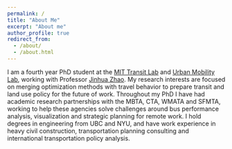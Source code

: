 ```yaml
---
permalink: /
title: "About Me"
excerpt: "About me"
author_profile: true
redirect_from: 
  - /about/
  - /about.html
---
```


I am a fourth year PhD student at the [MIT Transit Lab](transit.mit.edu) and [Urban Mobility Lab](mobility.mit.edu), working with Professor [Jinhua Zhao](https://dusp.mit.edu/faculty/jinhua-zhao). My research interests are focused on merging optimization methods with travel behavior to prepare transit and land use policy for the future of work. Throughout my PhD I have had academic research partnerships with the MBTA, CTA, WMATA and SFMTA, working to help these agencies solve challenges around bus performance analysis, visualization and strategic planning for remote work. I hold degrees in engineering from UBC and NYU, and have work experience in heavy civil construction, transportation planning consulting and international transportation policy analysis. 

